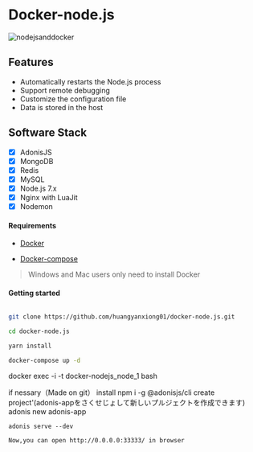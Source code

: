 # Docker-node.js

![nodejsanddocker](./images/nodejsanddocker.jpeg)

## Features

- Automatically restarts the Node.js process
- Support remote debugging
- Customize the configuration file
- Data is stored in the host

 
## Software Stack
- [x] AdonisJS
- [x] MongoDB
- [x] Redis
- [x] MySQL
- [x] Node.js 7.x
- [x] Nginx with LuaJit
- [x] Nodemon

#### Requirements

- [Docker](https://www.docker.com/)

- [Docker-compose](https://github.com/docker/compose/releases)

>Windows and Mac users only need to install Docker

#### Getting started

```bash

git clone https://github.com/huangyanxiong01/docker-node.js.git

cd docker-node.js

yarn install

docker-compose up -d
```
docker exec -i -t docker-nodejs_node_1 bash

if nessary（Made on git）
install
npm i -g @adonisjs/cli
create project'(adonis-appをさくせじょして新しいプルジェクトを作成できます)
adonis new adonis-app
```
adonis serve --dev

Now,you can open http://0.0.0.0:33333/ in browser

